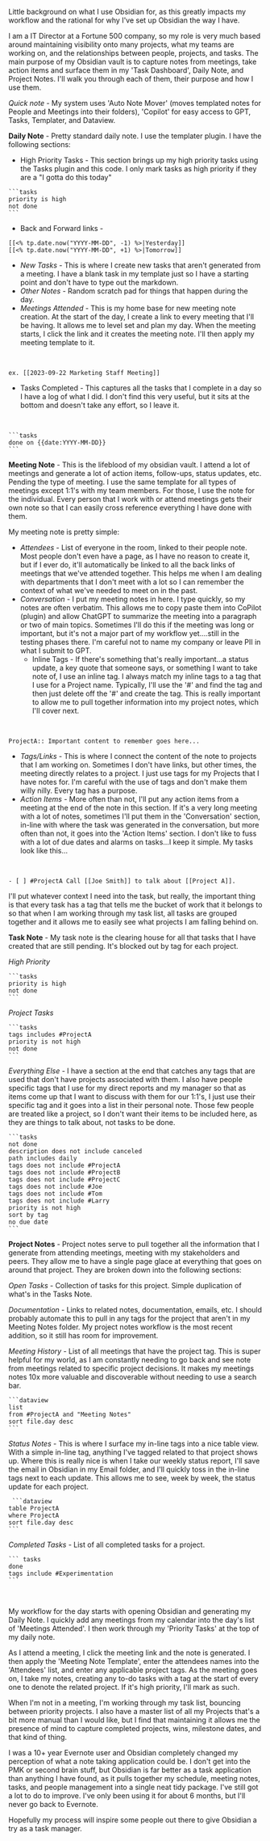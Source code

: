 Little background on what I use Obsidian for, as this greatly impacts my workflow and the rational for why I've set up Obsidian the way I have.

I am a IT Director at a Fortune 500 company, so my role is very much based around maintaining visibility onto many projects, what my teams are working on, and the relationships between people, projects, and tasks. The main purpose of my Obsidian vault is to capture notes from meetings, take action items and surface them in my 'Task Dashboard', Daily Note, and Project Notes. I'll walk you through each of them, their purpose and how I use them. 

_Quick note_ - My system uses 'Auto Note Mover' (moves templated notes for People and Meetings into their folders), 'Copilot' for easy access to GPT, Tasks, Templater, and Dataview. 

**Daily Note** - Pretty standard daily note. I use the templater plugin. I have the following sections:

- High Priority Tasks - This section brings up my high priority tasks using the Tasks plugin and this code. I only mark tasks as high priority if they are a "I gotta do this today" 

````
```tasks
priority is high
not done
```
````

- Back and Forward links - 

```
[[<% tp.date.now("YYYY-MM-DD", -1) %>|Yesterday]]
[[<% tp.date.now("YYYY-MM-DD", +1) %>|Tomorrow]]
```

- _New Tasks_ - This is where I create new tasks that aren't generated from a meeting. I have a blank task in my template just so I have a starting point and don't have to type out the markdown. 
- _Other Notes_ - Random scratch pad for things that happen during the day. 
- _Meetings Attended_ - This is my home base for new meeting note creation. At the start of the day, I create a link to every meeting that I'll be having. It allows me to level set and plan my day. When the meeting starts, I click the link and it creates the meeting note. I'll then apply my meeting template to it. 

​

```
ex. [[2023-09-22 Marketing Staff Meeting]]
```

- Tasks Completed - This captures all the tasks that I complete in a day so I have a log of what I did. I don't find this very useful, but it sits at the bottom and doesn't take any effort, so I leave it. 

​

````
```tasks
done on {{date:YYYY-MM-DD}}
```
````

**Meeting Note** - This is the lifeblood of my obsidian vault. I attend a lot of meetings and generate a lot of action items, follow-ups, status updates, etc. Pending the type of meeting. I use the same template for all types of meetings except 1:1's with my team members. For those, I use the note for the individual. Every person that I work with or attend meetings gets their own note so that I can easily cross reference everything I have done with them. 

My meeting note is pretty simple: 

- _Attendees_ - List of everyone in the room, linked to their people note. Most people don't even have a page, as I have no reason to create it, but if I ever do, it'll automatically be linked to all the back links of meetings that we've attended together. This helps me when I am dealing with departments that I don't meet with a lot so I can remember the context of what we've needed to meet on in the past. 
- _Conversation_ - I put my meeting notes in here. I type quickly, so my notes are often verbatim. This allows me to copy paste them into CoPilot (plugin) and allow ChatGPT to summarize the meeting into a paragraph or two of main topics. Sometimes I'll do this if the meeting was long or important, but it's not a major part of my workflow yet....still in the testing phases there. I'm careful not to name my company or leave PII in what I submit to GPT. 
    - Inline Tags - If there's something that's really important...a status update, a key quote that someone says, or something I want to take note of, I use an inline tag. I always match my inline tags to a tag that I use for a Project name. Typically, I'll use the '#' and find the tag and then just delete off the '#' and create the tag. This is really important to allow me to pull together information into my project notes, which I'll cover next. 

​

```
ProjectA:: Important content to remember goes here...
```

- _Tags/Links_ - This is where I connect the content of the note to projects that I am working on. Sometimes I don't have links, but other times, the meeting directly relates to a project. I just use tags for my Projects that I have notes for. I'm careful with the use of tags and don't make them willy nilly. Every tag has a purpose. 
- _Action Items_ - More often than not, I'll put any action items from a meeting at the end of the note in this section. If it's a very long meeting with a lot of notes, sometimes I'll put them in the 'Conversation' section, in-line with where the task was generated in the conversation, but more often than not, it goes into the 'Action Items' section. I don't like to fuss with a lot of due dates and alarms on tasks...I keep it simple. My tasks look like this...

​

```
- [ ] #ProjectA Call [[Joe Smith]] to talk about [[Project A]]. 
```

I'll put whatever context I need into the task, but really, the important thing is that every task has a tag that tells me the bucket of work that it belongs to so that when I am working through my task list, all tasks are grouped together and it allows me to easily see what projects I am falling behind on. 

**Task Note** - My task note is the clearing house for all that tasks that I have created that are still pending. It's blocked out by tag for each project. 

_High Priority_

````
```tasks
priority is high
not done
```
````

_Project Tasks_

````
```tasks
tags includes #ProjectA 
priority is not high
not done 
```
````

_Everything Else -_ I have a section at the end that catches any tags that are used that don't have projects associated with them. I also have people specific tags that I use for my direct reports and my manager so that as items come up that I want to discuss with them for our 1:1's, I just use their specific tag and it goes into a list in their personal note. Those few people are treated like a project, so I don't want their items to be included here, as they are things to talk about, not tasks to be done. 

````
```tasks 
not done 
description does not include canceled 
path includes daily
tags does not include #ProjectA
tags does not include #ProjectB
tags does not include #ProjectC 
tags does not include #Joe
tags does not include #Tom
tags does not include #Larry
priority is not high
sort by tag
no due date
``` 
````

**Project Notes** - Project notes serve to pull together all the information that I generate from attending meetings, meeting with my stakeholders and peers. They allow me to have a single page glace at everything that goes on around that project. They are broken down into the following sections: 

_Open Tasks_ - Collection of tasks for this project. Simple duplication of what's in the Tasks Note. 

_Documentation_ - Links to related notes, documentation, emails, etc. I should probably automate this to pull in any tags for the project that aren't in my Meeting Notes folder. My project notes workflow is the most recent addition, so it still has room for improvement. 

_Meeting History_ - List of all meetings that have the project tag. This is super helpful for my world, as I am constantly needing to go back and see note from meetings related to specific project decisions. It makes my meetings notes 10x more valuable and discoverable without needing to use a search bar. 

````
```dataview 
list
from #ProjectA and "Meeting Notes"
sort file.day desc
```
````

_Status Notes_ - This is where I surface my in-line tags into a nice table view. With a simple in-line tag, anything I've tagged related to that project shows up. Where this is really nice is when I take our weekly status report, I'll save the email in Obsidian in my Email folder, and I'll quickly toss in the in-line tags next to each update. This allows me to see, week by week, the status update for each project. 

````
 ```dataview 
table ProjectA
where ProjectA
sort file.day desc
```
````

_Completed Tasks_ - List of all completed tasks for a project. 

````
``` tasks
done 
tags include #Experimentation
```
````

​

My workflow for the day starts with opening Obsidian and generating my Daily Note. I quickly add any meetings from my calendar into the day's list of 'Meetings Attended'. I then work through my 'Priority Tasks' at the top of my daily note. 

As I attend a meeting, I click the meeting link and the note is generated. I then apply the 'Meeting Note Template', enter the attendees names into the 'Attendees' list, and enter any applicable project tags. As the meeting goes on, I take my notes, creating any to-do tasks with a tag at the start of every one to denote the related project. If it's high priority, I'll mark as such. 

When I'm not in a meeting, I'm working through my task list, bouncing between priority projects. I also have a master list of all my Projects that's a bit more manual than I would like, but I find that maintaining it allows me the presence of mind to capture completed projects, wins, milestone dates, and that kind of thing. 

I was a 10+ year Evernote user and Obsidian completely changed my perception of what a note taking application could be. I don't get into the PMK or second brain stuff, but Obsidian is far better as a task application than anything I have found, as it pulls together my schedule, meeting notes, tasks, and people management into a single neat tidy package. I've still got a lot to do to improve. I've only been using it for about 6 months, but I'll never go back to Evernote. 

Hopefully my process will inspire some people out there to give Obsidian a try as a task manager.